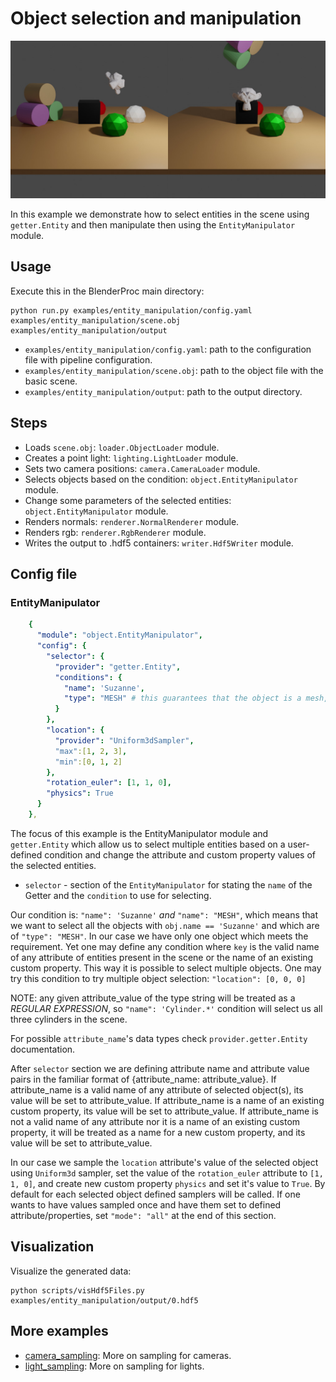 # Object selection and manipulation

![](rendering.jpg)

In this example we demonstrate how to select entities in the scene using `getter.Entity` and then manipulate then using the `EntityManipulator` module.

## Usage

Execute this in the BlenderProc main directory:

```
python run.py examples/entity_manipulation/config.yaml examples/entity_manipulation/scene.obj examples/entity_manipulation/output
```

* `examples/entity_manipulation/config.yaml`: path to the configuration file with pipeline configuration.
* `examples/entity_manipulation/scene.obj`: path to the object file with the basic scene.
* `examples/entity_manipulation/output`: path to the output directory.

## Steps

* Loads `scene.obj`: `loader.ObjectLoader` module.
* Creates a point light: `lighting.LightLoader` module.
* Sets two camera positions: `camera.CameraLoader` module.
* Selects objects based on the condition: `object.EntityManipulator` module.
* Change some parameters of the selected entities: `object.EntityManipulator` module.
* Renders normals: `renderer.NormalRenderer` module.
* Renders rgb: `renderer.RgbRenderer` module.
* Writes the output to .hdf5 containers: `writer.Hdf5Writer` module.

## Config file

### EntityManipulator

```yaml
    {
      "module": "object.EntityManipulator",
      "config": {
        "selector": {
          "provider": "getter.Entity",
          "conditions": {
            "name": 'Suzanne',
            "type": "MESH" # this guarantees that the object is a mesh, and not for example a camera
          }
        },
        "location": {
          "provider": "Uniform3dSampler",
          "max":[1, 2, 3],
          "min":[0, 1, 2]
        },
        "rotation_euler": [1, 1, 0],
        "physics": True
      }
    },
```

The focus of this example is the EntityManipulator module and `getter.Entity` which allow us to select multiple entities based on a user-defined condition and change the attribute and custom property values of the selected entities.
* `selector` - section of the `EntityManipulator` for stating the `name` of the Getter and the `condition` to use for selecting.

Our condition is: `"name": 'Suzanne'` *and* `"name": "MESH"`, which means that we want to select all the objects with `obj.name == 'Suzanne'` and which are of `"type": "MESH"`. In our case we have only one object which meets the requirement.
Yet one may define any condition where `key` is the valid name of any attribute of entities present in the scene or the name of an existing custom property.
This way it is possible to select multiple objects. One may try this condition to try multiple object selection: `"location": [0, 0, 0]`

NOTE: any given attribute_value of the type string will be treated as a *REGULAR EXPRESSION*, so `"name": 'Cylinder.*'` condition will select us all three cylinders in the scene.

For possible `attribute_name`'s data types check `provider.getter.Entity` documentation.

After `selector` section we are defining attribute name and attribute value pairs in the familiar format of {attribute_name: attribute_value}.
If attribute_name is a valid name of any attribute of selected object(s), its value will be set to attribute_value.
If attribute_name is a name of an existing custom property, its value will be set to attribute_value.
If attribute_name is not a valid name of any attribute nor it is a name of an existing custom property, it will be treated as a name for a new custom property, and its value will be set to attribute_value.

In our case we sample the `location` attribute's value of the selected object using `Uniform3d` sampler, set the value of the `rotation_euler` attribute to `[1, 1, 0]`, and create new custom property `physics` and set it's value to `True`.
By default for each selected object defined samplers will be called. 
If one wants to have values sampled once and have them set to defined attribute/properties, set `"mode": "all"` at the end of this section. 


## Visualization

Visualize the generated data:

```
python scripts/visHdf5Files.py examples/entity_manipulation/output/0.hdf5
```

## More examples

* [camera_sampling](../camera_sampling): More on sampling for cameras.
* [light_sampling](../light_sampling): More on sampling for lights.
